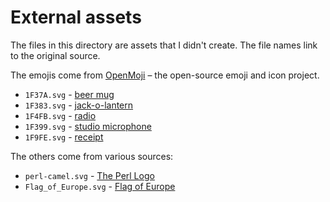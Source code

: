 # External assets

The files in this directory are assets that I didn't create.
The file names link to the original source.

The emojis come from [OpenMoji](https://openmoji.org/) – the open-source emoji and icon project.

* `1F37A.svg` - [beer mug](https://openmoji.org/library/emoji-1F37A/)
* `1F383.svg` - [jack-o-lantern](https://openmoji.org/library/emoji-1F383/)
* `1F4FB.svg` - [radio](https://openmoji.org/library/emoji-1F4FB/)
* `1F399.svg` - [studio microphone](https://openmoji.org/library/emoji-1F399/)
* `1F9FE.svg` - [receipt](https://openmoji.org/library/emoji-1F9FE/)

The others come from various sources:

* `perl-camel.svg` - [The Perl Logo](https://github.com/metacpan/perl-assets)
* `Flag_of_Europe.svg` - [Flag of Europe](https://upload.wikimedia.org/wikipedia/commons/b/b7/Flag_of_Europe.svg)

